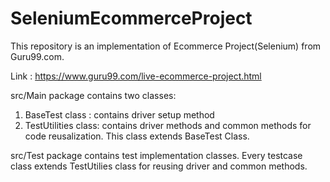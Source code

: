 # SeleniumEcommerceProject

This repository is an implementation of Ecommerce Project(Selenium) from Guru99.com.

Link : https://www.guru99.com/live-ecommerce-project.html

src/Main package contains two classes:

1. BaseTest class : contains driver setup method
2. TestUtilities class: contains driver methods and common methods for code reusalization. This class extends BaseTest Class.

src/Test package contains test implementation classes.
Every testcase class extends TestUtilies class for reusing driver and common methods.

